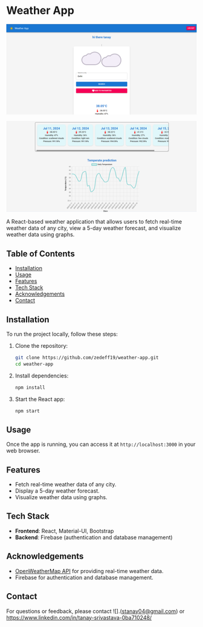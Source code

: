 

# Weather App

![Weather App Screenshot](./Screenshot%202024-07-11%20170752.png)

![](./Screenshot%202024-07-11%20170837.png)

A React-based weather application that allows users to fetch real-time weather data of any city, view a 5-day weather forecast, and visualize weather data using graphs.

## Table of Contents

- [Installation](#installation)
- [Usage](#usage)
- [Features](#features)
- [Tech Stack](#tech-stack)
- [Acknowledgements](#acknowledgements)
- [Contact](#contact)

## Installation

To run the project locally, follow these steps:

1. Clone the repository:
   ```bash
   git clone https://github.com/zedeff19/weather-app.git
   cd weather-app
   ```

2. Install dependencies:
   ```bash
   npm install
   ```

3. Start the React app:
   ```bash
   npm start
   ```

## Usage

Once the app is running, you can access it at `http://localhost:3000` in your web browser.

## Features

- Fetch real-time weather data of any city.
- Display a 5-day weather forecast.
- Visualize weather data using graphs.

## Tech Stack

- **Frontend**: React, Material-UI, Bootstrap
- **Backend**: Firebase (authentication and database management)

## Acknowledgements

- [OpenWeatherMap API](https://openweathermap.org/api) for providing real-time weather data.
- Firebase for authentication and database management.

## Contact

For questions or feedback, please contact ![].(stanay04@gmail.com) or https://www.linkedin.com/in/tanay-srivastava-0ba710248/

